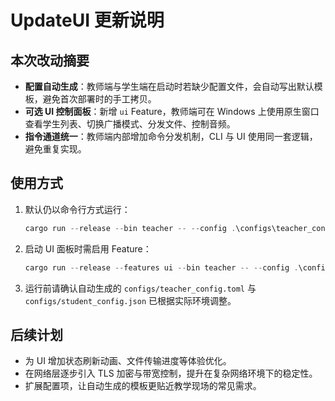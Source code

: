 # UpdateUI 更新说明

## 本次改动摘要
- **配置自动生成**：教师端与学生端在启动时若缺少配置文件，会自动写出默认模板，避免首次部署时的手工拷贝。
- **可选 UI 控制面板**：新增 `ui` Feature，教师端可在 Windows 上使用原生窗口查看学生列表、切换广播模式、分发文件、控制音频。
- **指令通道统一**：教师端内部增加命令分发机制，CLI 与 UI 使用同一套逻辑，避免重复实现。

## 使用方式
1. 默认仍以命令行方式运行：
   ```powershell
   cargo run --release --bin teacher -- --config .\configs\teacher_config.toml
   ```
2. 启动 UI 面板时需启用 Feature：
   ```powershell
   cargo run --release --features ui --bin teacher -- --config .\configs\teacher_config.toml
   ```
3. 运行前请确认自动生成的 `configs/teacher_config.toml` 与 `configs/student_config.json` 已根据实际环境调整。

## 后续计划
- 为 UI 增加状态刷新动画、文件传输进度等体验优化。
- 在网络层逐步引入 TLS 加密与带宽控制，提升在复杂网络环境下的稳定性。
- 扩展配置项，让自动生成的模板更贴近教学现场的常见需求。
